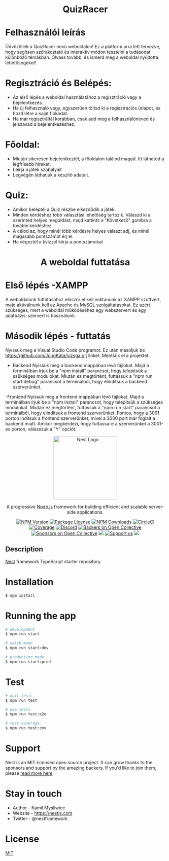 <h1 align='center'>QuizRacer</h1>

# Felhasználói leírás

Üdvözöllek a QuizRacer nevű weboldalon! Ez a platform arra lett tervezve, hogy segítsen szórakoztató és interaktív módon tesztelni a tudásodat különböző témákban. Olvass tovább, és ismerd meg a weboldal nyújtotta lehetőségeket!

# Regisztráció és Belépés:
- Az első lépés a weboldal használatához a regisztráció vagy a bejelentkezés.
- Ha új felhasználó vagy, egyszerűen töltsd ki a regisztrációs űrlapot, és hozd létre a saját fiókodat.
- Ha már regisztráltál korábban, csak add meg a felhasználóneved és jelszavad a bejelentkezéshez.

# Főoldal:
- Miután sikeresen bejelentkeztél, a főoldalon találod magad. Itt láthatod a legfrísebb híreket.
- Leírja a játék szabályait
- Legvégén láthatjuk a készítő adatait.

# Quiz:
- Amikor beléptél a Quiz részbe elkezdődik a játék. 
- Minden kérdéshez több választási lehetőség tartozik. Válaszd ki a szerinted helyes megoldást, majd kattints a "Következő" gombra a további kérdéshez.
- A célod az, hogy minél több kérdésre helyes választ adj, és minél magasabb pontszámot érj el.
- Ha végeztél a kvízzel kiírja a pontszámokat

<h1 align=center> A weboldal futtatása</h1>
 
# Első lépés -XAMPP
A weboldalunk futtatásához először el kell indítanunk az XAMPP szoftvert, majd aktiválnunk kell az Apache és MySQL szolgáltatásokat. Ez azért szükséges, mert a weboldal működéséhez egy webszervert és egy adatbázis-szervert is használunk.

# Második lépés - futtatás
Nyissuk meg a Visual Studio Code programot. Ez után másoljuk be https://github.com/JungKata/vizsga.git linket. Mentsük el a projektet.
- Backend
Nyissuk meg a backend mappában lévő fájlokat. Majd a terminálban írjuk be a "npm install" parancsot, hogy telepítsük a szükséges modulokat. Miután ez megtörtént, futtassuk a "npm run start:debug" parancsot a terminálból, hogy elindítsuk a backend szerverünket.

-Frontend
Nyissuk meg a frontend mappában lévő fájlokat. Majd a terminálban írjuk be a "npm install" parancsot, hogy telepítsük a szükséges modulokat. Miután ez megtörtént, futtassuk a "npm run start" parancsot a terminálból, hogy elindítsuk a frontend szerverünket.
Fontos, hogy a 3001 porton indítsuk a frontend szerverünket, mivel a 3000 port már foglalt a backend miatt. Amikor megkérdezi, hogy futtassa-e a szerverünket a 3001-es porton, válasszuk a "Y" opciót.






<p align="center">
  <a href="http://nestjs.com/" target="blank"><img src="https://nestjs.com/img/logo-small.svg" width="200" alt="Nest Logo" /></a>
</p>

[circleci-image]: https://img.shields.io/circleci/build/github/nestjs/nest/master?token=abc123def456
[circleci-url]: https://circleci.com/gh/nestjs/nest

  <p align="center">A progressive <a href="http://nodejs.org" target="_blank">Node.js</a> framework for building efficient and scalable server-side applications.</p>
    <p align="center">
<a href="https://www.npmjs.com/~nestjscore" target="_blank"><img src="https://img.shields.io/npm/v/@nestjs/core.svg" alt="NPM Version" /></a>
<a href="https://www.npmjs.com/~nestjscore" target="_blank"><img src="https://img.shields.io/npm/l/@nestjs/core.svg" alt="Package License" /></a>
<a href="https://www.npmjs.com/~nestjscore" target="_blank"><img src="https://img.shields.io/npm/dm/@nestjs/common.svg" alt="NPM Downloads" /></a>
<a href="https://circleci.com/gh/nestjs/nest" target="_blank"><img src="https://img.shields.io/circleci/build/github/nestjs/nest/master" alt="CircleCI" /></a>
<a href="https://coveralls.io/github/nestjs/nest?branch=master" target="_blank"><img src="https://coveralls.io/repos/github/nestjs/nest/badge.svg?branch=master#9" alt="Coverage" /></a>
<a href="https://discord.gg/G7Qnnhy" target="_blank"><img src="https://img.shields.io/badge/discord-online-brightgreen.svg" alt="Discord"/></a>
<a href="https://opencollective.com/nest#backer" target="_blank"><img src="https://opencollective.com/nest/backers/badge.svg" alt="Backers on Open Collective" /></a>
<a href="https://opencollective.com/nest#sponsor" target="_blank"><img src="https://opencollective.com/nest/sponsors/badge.svg" alt="Sponsors on Open Collective" /></a>
  <a href="https://paypal.me/kamilmysliwiec" target="_blank"><img src="https://img.shields.io/badge/Donate-PayPal-ff3f59.svg"/></a>
    <a href="https://opencollective.com/nest#sponsor"  target="_blank"><img src="https://img.shields.io/badge/Support%20us-Open%20Collective-41B883.svg" alt="Support us"></a>
  <a href="https://twitter.com/nestframework" target="_blank"><img src="https://img.shields.io/twitter/follow/nestframework.svg?style=social&label=Follow"></a>
</p>
  <!--[![Backers on Open Collective](https://opencollective.com/nest/backers/badge.svg)](https://opencollective.com/nest#backer)
  [![Sponsors on Open Collective](https://opencollective.com/nest/sponsors/badge.svg)](https://opencollective.com/nest#sponsor)-->
	
	
## Description

[Nest](https://github.com/nestjs/nest) framework TypeScript starter repository.

# Installation
```bash
$ npm install
```
# Running the app
```bash
# development
$ npm run start

# watch mode
$ npm run start:dev

# production mode
$ npm run start:prod
```
# Test
```bash
# unit tests
$ npm run test

# e2e tests
$ npm run test:e2e

# test coverage
$ npm run test:cov
```

# Support
Nest is an MIT-licensed open source project. It can grow thanks to the sponsors and support by the amazing backers. If you'd like to join them, please [read more here](https://nestjs.com/)

# Stay in touch
- Author - Kamil Myśliwiec
- Website - https://nestjs.com
- Twitter - @nestframework
# License
[MIT](https://choosealicense.com/licenses/mit/)

